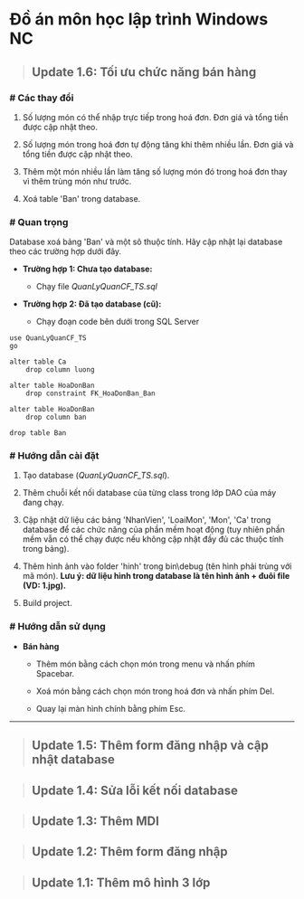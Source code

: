 # Đồ án môn học lập trình Windows NC

> ## Update 1.6: Tối ưu chức năng bán hàng

### # Các thay đổi

  1.	Số lượng món có thể nhập trực tiếp trong hoá đơn. Đơn giá và tổng tiền được cập nhật theo.

  2.	Số lượng món trong hoá đơn tự động tăng khi thêm nhiều lần. Đơn giá và tổng tiền được cập nhật theo.
  
  3.	Thêm một món nhiều lần làm tăng số lượng món đó trong hoá đơn thay vì thêm trùng món như trước.
  
  3.	Xoá table 'Ban' trong database.
  
### # Quan trọng

Database xoá bảng 'Ban' và một sô thuộc tính. Hãy cập nhật lại database theo các trường hợp dưới đây.

- **Trường hợp 1: Chưa tạo database:**

  - Chạy file *QuanLyQuanCF_TS.sql*

- **Trường hợp 2: Đã tạo database (cũ):**

  - Chạy đoạn code bên dưới trong SQL Server

```
use QuanLyQuanCF_TS
go

alter table Ca
	drop column luong

alter table HoaDonBan
	drop constraint FK_HoaDonBan_Ban

alter table HoaDonBan
	drop column ban

drop table Ban
```

### # Hướng dẫn cài đặt

  1.	Tạo database (*QuanLyQuanCF_TS.sql*).

  2.	Thêm chuỗi kết nối database của từng class trong lớp DAO của máy đang chạy.

  3.	Cập nhật dữ liệu các bảng 'NhanVien', 'LoaiMon', 'Mon', 'Ca' trong database để các chức năng của phần mềm hoạt động (tuy nhiên phần mềm vẫn có thể chạy được nếu không cập nhật đầy đủ các thuộc tính trong bảng).

  4.	Thêm hình ảnh vào folder 'hinh' trong bin\debug (tên hình phải trùng với mã món). **Lưu ý: dữ liệu hình trong database là tên hình ảnh + đuôi file (VD: 1.jpg).**
  
  5.	Build project.

### # Hướng dẫn sử dụng

- **Bán hàng**

  - Thêm món bằng cách chọn món trong menu và nhấn phím Spacebar.
  
  - Xoá món bằng cách chọn món trong hoá đơn và nhấn phím Del.
  
  - Quay lại màn hình chính bằng phím Esc.

---
> ## Update 1.5: Thêm form đăng nhập và cập nhật database

> ## Update 1.4: Sửa lỗi kết nối database
	
> ## Update 1.3: Thêm MDI
	
> ## Update 1.2: Thêm form đăng nhập

> ## Update 1.1: Thêm mô hình 3 lớp
